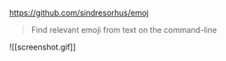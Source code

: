 https://github.com/sindresorhus/emoj

> Find relevant emoji from text on the command-line

![[screenshot.gif]]